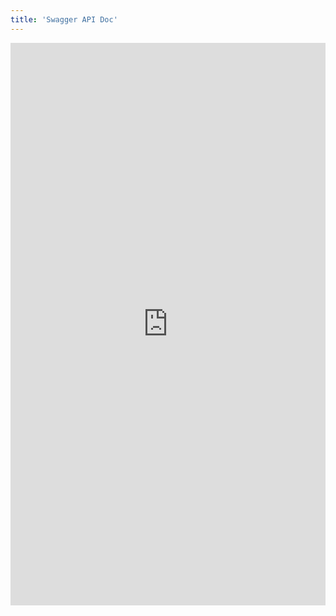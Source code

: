 ```yaml
---
title: 'Swagger API Doc'
---
```


<iframe onload="iFrameHeight()"	id="blockrandom" name="iframe" src="http://learn.getcapi.org/swagger-ui-master/dist/" width="100%" height="900" scrolling="auto" frameborder="0" class="wrapper"> This option will not work correctly. Unfortunately, your browser does not support inline frames.</iframe>